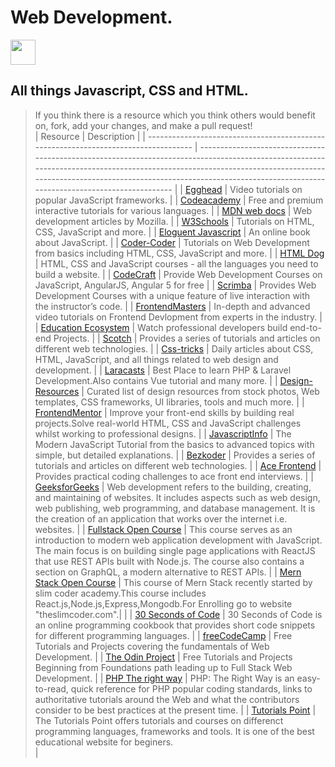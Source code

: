 # Web Development.

<img src="https://image.flaticon.com/icons/png/128/234/234073.png" height="40px"/>

## All things Javascript, CSS and HTML.

> If you think there is a resource which you think others would benefit on, fork, add your changes, and make a pull request!
> <br>
| Resource                                                                            | Description                                                                                                                                                                                                                                                                               |
| ----------------------------------------------------------------------------------- | ----------------------------------------------------------------------------------------------------------------------------------------------------------------------------------------------------------------------------------------------------------------------------------------- |
| [Egghead](https://egghead.io/)                                                      | Video tutorials on popular JavaScript frameworks.                                                                                                                                                                                                                                         |
| [Codeacademy](https://www.codecademy.com/)                                          | Free and premium interactive tutorials for various languages.                                                                                                                                                                                                                             |
| [MDN web docs](https://developer.mozilla.org/en-US/docs/Learn)                      | Web development articles by Mozilla.                                                                                                                                                                                                                                                      |
| [W3Schools](https://www.w3schools.com/)                                             | Tutorials on HTML, CSS, JavaScript and more.                                                                                                                                                                                                                                              |
| [Eloguent Javascript](https://eloquentjavascript.net/)                              | An online book about JavaScript.                                                                                                                                                                                                                                                          |
| [Coder-Coder](https://coder-coder.com/)                                             | Tutorials on Web Development from basics including HTML, CSS, JavaScript and more.                                                                                                                                                                                                        |
| [HTML Dog](https://www.htmldog.com/)                                                | HTML, CSS and JavaScript courses - all the languages you need to build a website.                                                                                                                                                                                                         |
| [CodeCraft](https://codecraft.tv/)                                                  | Provide Web Development Courses on JavaScript, AngularJS, Angular 5 for free                                                                                                                                                                                                              |
| [Scrimba](https://scrimba.com/)                                                     | Provides Web Development Courses with a unique feature of live interaction with the instructor’s code.                                                                                                                                                                                    |
| [FrontendMasters](https://frontendmasters.com/)                                     | In-depth and advanced video tutorials on Frontend Devlopment from experts in the industry.                                                                                                                                                                                                |
| [Education Ecosystem](https://www.education-ecosystem.com/)                         | Watch professional developers build end-to-end Projects.                                                                                                                                                                                                                                  |
| [Scotch](https://scotch.io/)                                                        | Provides a series of tutorials and articles on different web technologies.                                                                                                                                                                                                                |
| [Css-tricks](https://css-tricks.com/)                                               | Daily articles about CSS, HTML, JavaScript, and all things related to web design and development.                                                                                                                                                                                         |
| [Laracasts](https://laracasts.com/)                                                 | Best Place to learn PHP & Laravel Development.Also contains Vue tutorial and many more.                                                                                                                                                                                                   |
| [Design-Resources](https://github.com/bradtraversy/design-resources-for-developers) | Curated list of design resources from stock photos, Web templates, CSS frameworks, UI libraries, tools and much more.                                                                                                                                                                     |
| [FrontendMentor](https://www.frontendmentor.io)                                     | Improve your front-end skills by building real projects.Solve real-world HTML, CSS and JavaScript challenges whilst working to professional designs.                                                                                                                                      |
| [JavascriptInfo](https://javascript.info/)                                          | The Modern JavaScript Tutorial from the basics to advanced topics with simple, but detailed explanations.                                                                                                                                                                                 |
| [Bezkoder](https://bezkoder.com/)                                                   | Provides a series of tutorials and articles on different web technologies.                                                                                                                                                                                                                |
| [Ace Frontend](https://www.acefrontend.com/)                                        | Provides practical coding challenges to ace front end interviews.                                                                                                                                                                                                                         |
| [GeeksforGeeks](https://www.geeksforgeeks.org/web-development/?ref=shm)             | Web development refers to the building, creating, and maintaining of websites. It includes aspects such as web design, web publishing, web programming, and database management. It is the creation of an application that works over the internet i.e. websites.                         |
| [Fullstack Open Course](https://fullstackopen.com/en/)                              | This course serves as an introduction to modern web application development with JavaScript. The main focus is on building single page applications with ReactJS that use REST APIs built with Node.js. The course also contains a section on GraphQL, a modern alternative to REST APIs. |
| [Mern Stack Open Course](https://theslimcoder.com/)                                 | This course of Mern Stack recently started by slim coder academy.This course includes React.js,Node.js,Express,Mongodb.For Enrolling go to website "theslimcoder.com".| |
| [30 Seconds of Code](https://www.30secondsofcode.org/)                              | 30 Seconds of Code is an online programming cookbook that provides short code snippets for different programming languages. |
| [freeCodeCamp](https://www.freecodecamp.org/learn/responsive-web-design/)           | Free Tutorials and Projects covering the fundamentals of Web Development.                                                                                                                                                                                                                 |
| [The Odin Project](https://www.theodinproject.com/)                                 | Free Tutorials and Projects Beginning from Foundations path leading up to Full Stack Web Development.                                                                                                                                                                                                                 |
| [PHP The right way](https://phptherightway.com//)                                 | PHP: The Right Way is an easy-to-read, quick reference for PHP popular coding standards, links to authoritative tutorials around the Web and what the contributors consider to be best practices at the present time.                                                                                                                                                                                                                 |
| [Tutorials Point](https://www.tutorialspoint.com/)                                 | The Tutorials Point offers tutorials and courses on differenct programming languages, frameworks and tools. It is one of the best educational website for beginers.               
|
